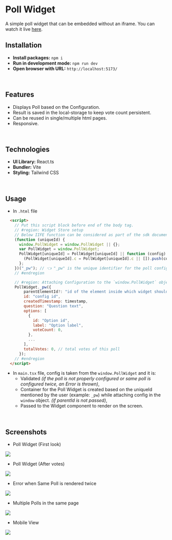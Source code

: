 # Poll Widget

A simple poll widget that can be embedded without an iframe.
You can watch it live [here](https://pollwidget.netlify.app/).
<br />

## Installation

- **Install packages:** `npm i`
- **Run in development mode:** `npm run dev`
- **Open browser with URL:**  `http://localhost:5173/`

<br />

## Features
- Displays Poll based on the Configuration.
- Result is saved in the local-storage to keep vote count persistent.
- Can be reused in single/multiple html pages.
- Responsive.

<br />

## Technologies
- **UI Library:** React.ts
- **Bundler:** Vite
- **Styling:** Tailwind CSS

<br />

## Usage
- In `.html` file
```html
  <script>
    // Put this script block before end of the body tag.
    // #region: Widget Store setup
    // Below IIFE function can be considered as part of the sdk documentation where devs can simply copy the function like google analytics sdk.
    (function (uniqueId) {
      window.PollWidget = window.PollWidget || {};
      var PollWidget = window.PollWidget;
      PollWidget[uniqueId] = PollWidget[uniqueId] || function (config) {
        (PollWidget[uniqueId].c = PollWidget[uniqueId].c || []).push(config);
      };
    })("_pw"); // 👈 "_pw" is the unique identifier for the poll configuration (unique id is given by the user)
    // #endregion

    // #region: Attaching Configuration to the `window.PollWidget` object
    PollWidget._pw({
        parentElementId?: "id of the element inside which widget should be rendered. If not passed, container with unique id ('_pw' in this case) is created and is attached to the document.body",
        id: "config id",
        createdTimestamp: timestamp,
        question: "Question text",
        options: [
          {
            id: "Option id",
            label: "Option label",
            voteCount: 0,
          },
          ...
        ],
        totalVotes: 0, // total votes of this poll
      });
    // #endregion
  </script>
```
- In `main.tsx` file, config is taken from the `window.PollWidget` and it is:
  - Validated *(if the poll is not properly configured or same poll is configured twice, an Error is thrown)*,
  - Container for the Poll Widget is created based on the uniqueId mentioned by the user (example: `_pw`) while attaching config in the `window` object. *(if parentId is not passed)*,
  - Passed to the Widget component to render on the screen.

<br />

## Screenshots
- <p>Poll Widget (First look)</p>
![](screenshots/1_first_look.png)

- <p>Poll Widget (After votes)</p>
![](screenshots/2_after_votes.png)

- <p>Error when Same Poll is rendered twice</p>
![](screenshots/3_same_poll_console_error.png)

- <p>Multiple Polls in the same page</p>
![](screenshots/4_multiple_polls_on_same_page.png)

- <p>Mobile View</p>
![](screenshots/5_responsive.png)
